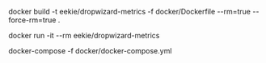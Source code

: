 docker build -t eekie/dropwizard-metrics -f docker/Dockerfile --rm=true --force-rm=true .

docker run -it --rm eekie/dropwizard-metrics

docker-compose -f docker/docker-compose.yml
